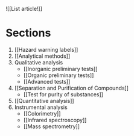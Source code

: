 ![[List article!]]

# Sections
1. [[Hazard warning labels]]
2. [[Analytical methods]]
3. Qualitative analysis
	- [[Inorganic preliminary tests]]
	- [[Organic preliminary tests]]
	- [[Advanced tests]]
4. [[Separation and Purification of Compounds]]
	- [[Test for purity of substances]] 
5. [[Quantitative analysis]]
6. Instrumental analysis
	- [[Colorimetry]]
	- [[Infrared spectroscopy]]
	- [[Mass spectrometry]]

